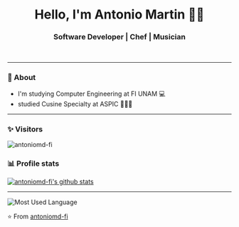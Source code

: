 <h1 align="center"> Hello, I'm Antonio Martin 👨‍💻 </h1>

<h3 align="center">  Software Developer | Chef | Musician </h3> <br>

---------------------------------------------------------------------------------------------------------------------------------------------------------------------------------
### 🤔 About
-  I'm studying Computer Engineering at FI UNAM 💻
-   studied Cusine Specialty at ASPIC 👨🏽‍🍳

---------------------------------------------------------------------------------------------------------------------------------------------------------------------------------
### ✨ Visitors 

<p align="left"> <img src="https://komarev.com/ghpvc/?username=antoniomd-fi" alt="antoniomd-fi" /> </p>

### 📊 Profile stats

[![antoniomd-fi's github stats](https://github-readme-stats.vercel.app/api?username=antoniomd-fi&show_icons=true&title_color=fff&icon_color=79ff97&text_color=9f9f9f&bg_color=151515)](https://github.com/antoniomd-fi/github-readme-stats)

-------------------------------------------------------------------------------------------------------------------------------------------------------------------------------

![Most Used Language](https://github-readme-stats.vercel.app/api/top-langs/?username=antoniomd-fi&theme=blue-green)

⭐️ From [antoniomd-fi](http://www.github.com/antoniomd-fi)
